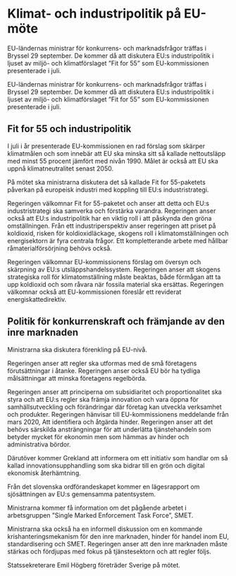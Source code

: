 # Klimat- och industripolitik på EU-möte

EU-ländernas ministrar för konkurrens- och marknadsfrågor träffas i Bryssel 29 september. De kommer då att diskutera EU:s industripolitik i ljuset av miljö- och klimatförslaget ”Fit for 55” som EU-kommissionen presenterade i juli.

EU-ländernas ministrar för konkurrens- och marknadsfrågor träffas i Bryssel 29 september. De kommer då att diskutera EU:s industripolitik i ljuset av miljö- och klimatförslaget ”Fit for 55” som EU-kommissionen presenterade i juli.

## Fit for 55 och industripolitik

I juli i år presenterade EU-kommissionen en rad förslag som skärper klimatmålen och som innebär att EU ska minska sitt så kallade nettoutsläpp med minst 55 procent jämfört med nivån 1990. Målet är också att EU ska uppnå klimatneutralitet senast 2050.

På mötet ska ministrarna diskutera det så kallade Fit for 55-paketets påverkan på europeisk industri med koppling till EU:s industristrategi.

Regeringen välkomnar Fit for 55-paketet och anser att detta och EU:s industristrategi ska samverka och förstärka varandra. Regeringen anser också att EU:s industripolitik har en viktig roll i att påskynda den gröna omställningen. Från ett industriperspektiv anser regeringen att priset på koldioxid, risken för koldioxidläckage, skogens roll i klimatomställningen och energisektorn är fyra centrala frågor. Ett kompletterande arbete med hållbar råmaterialförsörjning behövs också.

Regeringen välkomnar EU-kommissionens förslag om översyn och skärpning av EU:s utsläppshandelssystem. Regeringen anser att skogens strategiska roll för klimatomställning måste beaktas, både förmågan att ta upp koldioxid och som råvara när fossila material ska ersättas. Regeringen välkomnar också att EU-kommissionen föreslår ett reviderat energiskattedirektiv.

## Politik för konkurrenskraft och främjande av den inre marknaden

Ministrarna ska diskutera förenkling på EU-nivå.

Regeringen anser att regler ska utformas med de små företagens förutsättningar i åtanke. Regeringen anser också EU bör ha tydliga målsättningar att minska företagens regelbörda.

Regeringen anser att principerna om subsidiaritet och proportionalitet ska styra och att EU:s regler ska främja innovation och vara öppna för samhällsutveckling och förändringar där företag kan utveckla verksamhet och produkter. Regeringen hänvisar till EU-kommissionens meddelande från mars 2020, Att identifiera och åtgärda hinder. Regeringen anser att det behövs särskilda ansträngningar för att underlätta tjänstehandeln som betyder mycket för ekonomin men som hämmas av hinder och administrativa bördor.

Därutöver kommer Grekland att informera om ett initiativ som handlar om så kallad innovationsupphandling som ska bidrar till en grön och digital ekonomisk återhämtning.

Från det slovenska ordförandeskapet kommer en lägesrapport om sjösättningen av EU:s gemensamma patentsystem.

Ministrarna kommer få information om det pågående arbetet i arbetsgruppen ”Single Marked Enforcement Task Force”, SMET.

Ministrarna ska också ha en informell diskussion om en kommande krishanteringsmekanism för den inre marknaden, hinder för handel inom EU, standardisering och SMET. Regeringen anser att den inre marknaden måste stärkas och fördjupas med fokus på tjänstesektorn och att regler följs.

Statssekreterare Emil Högberg företräder Sverige på mötet.
